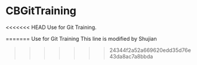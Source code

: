 # CBGitTraining
<<<<<<< HEAD
Use for Git Training.

=======
Use for Git Training
This line is modified by Shujian
>>>>>>> 24344f2a52a669620edd35d76e43da8ac7a8bbda
